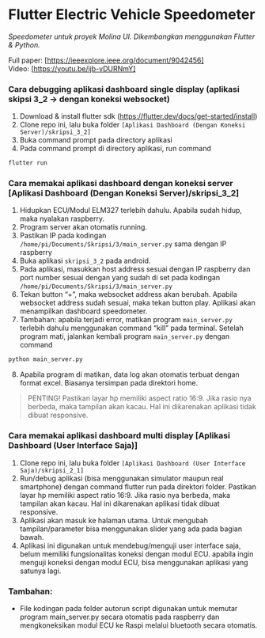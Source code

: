 # Flutter Electric Vehicle Speedometer
_Speedometer untuk proyek Molina UI. Dikembangkan menggunakan Flutter & Python._


Full paper: [https://ieeexplore.ieee.org/document/9042456]<br>
Video: [https://youtu.be/ijb-vDURNmY]


### Cara debugging aplikasi dashboard single display (aplikasi skipsi 3_2 → dengan koneksi websocket)
1.	Download & install flutter sdk (https://flutter.dev/docs/get-started/install)
2.	Clone repo ini, lalu buka folder `[Aplikasi Dashboard (Dengan Koneksi Server)/skripsi_3_2]`
3.	Buka command prompt pada directory aplikasi
4.	Pada command prompt di directory aplikasi, run command 
```sh
flutter run 
``` 


### Cara memakai aplikasi dashboard dengan koneksi server [Aplikasi Dashboard (Dengan Koneksi Server)/skripsi_3_2]
1.	Hidupkan ECU/Modul ELM327 terlebih dahulu. Apabila sudah hidup, maka nyalakan raspberry.
2.	Program server akan otomatis running.
3.	Pastikan IP pada kodingan `/home/pi/Documents/Skripsi/3/main_server.py` sama dengan IP raspberry
4.	Buka aplikasi `skripsi_3_2` pada android. 
5.	Pada aplikasi, masukkan host address sesuai dengan IP raspberry dan port number sesuai dengan yang sudah di set pada kodingan `/home/pi/Documents/Skripsi/3/main_server.py`
6.	Tekan button “+”, maka websocket address akan berubah. Apabila websocket address sudah sesuai, maka tekan button play. Aplikasi akan menampilkan dashboard speedometer.
7.	Tambahan: apabila terjadi error, matikan program `main_server.py` terlebih dahulu menggunakan command “kill” pada terminal. Setelah program mati, jalankan kembali program `main_server.py` dengan command 
```sh
python main_server.py
```
8.	Apabila program di matikan, data log akan otomatis terbuat dengan format excel. Biasanya tersimpan pada direktori home.

> PENTING! Pastikan layar hp memiliki aspect ratio 16:9. Jika rasio nya berbeda, maka tampilan akan kacau. Hal ini dikarenakan aplikasi tidak dibuat responsive.


### Cara memakai aplikasi dashboard multi display [Aplikasi Dashboard (User Interface Saja)]
1.	Clone repo ini, lalu buka folder `[Aplikasi Dashboard (User Interface Saja)/skripsi_2_1]`
2.	Run/debug aplikasi (bisa menggunakan simulator maupun real smartphone) dengan command flutter run pada direktori folder. Pastikan layar hp memiliki aspect ratio 16:9. Jika rasio nya berbeda, maka tampilan akan kacau. Hal ini dikarenakan aplikasi tidak dibuat responsive.
3.	Aplikasi akan masuk ke halaman utama. Untuk mengubah tampilan/parameter bisa menggunakan slider yang ada pada bagian bawah.
4.	Aplikasi ini digunakan untuk mendebug/menguji user interface saja, belum memiliki fungsionalitas koneksi dengan modul ECU. apabila ingin menguji koneksi dengan modul ECU, bisa menggunakan aplikasi yang satunya lagi.
	
### Tambahan:
-	File kodingan pada folder autorun script digunakan untuk memutar program main_server.py secara otomatis pada raspberry dan mengkoneksikan modul ECU ke Raspi melalui bluetooth secara otomatis.
